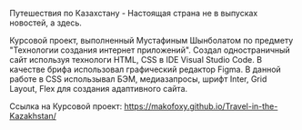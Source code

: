 ﻿Путешествия по Казахстану - Настоящая страна не в выпусках новостей, а здесь.

Курсовой проект, выполненный Мустафиным Шынболатом по предмету "Технологии создания интернет приложений".
Создал одностраничный сайт используя технологи HTML, CSS в IDE Visual Studio Code. В качестве брифа использовал 
графический редактор Figma. В данной работе в CSS использывал БЭМ, медиазапросы, шрифт Inter, Grid Layout, Flex 
для создания адаптивного сайта.

Ссылка на Курсовой проект: https://makofoxy.github.io/Travel-in-the-Kazakhstan/
